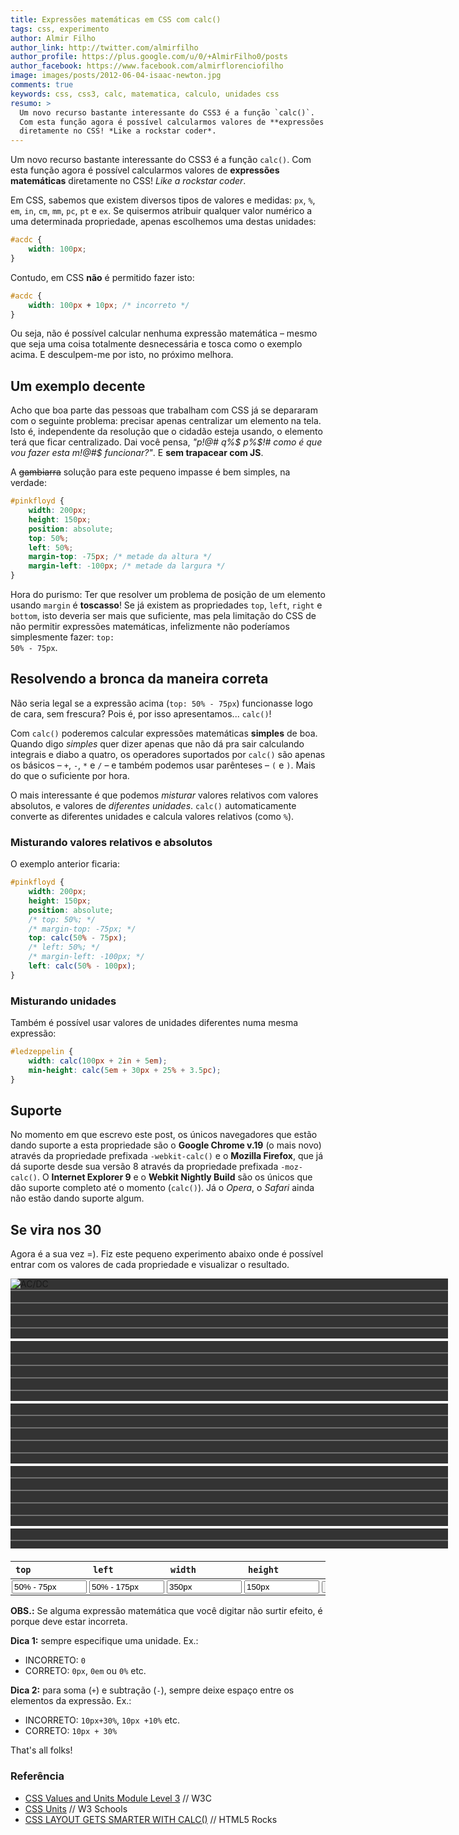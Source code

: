 ```yaml
---
title: Expressões matemáticas em CSS com calc()
tags: css, experimento
author: Almir Filho
author_link: http://twitter.com/almirfilho
author_profile: https://plus.google.com/u/0/+AlmirFilho0/posts
author_facebook: https://www.facebook.com/almirflorenciofilho
image: images/posts/2012-06-04-isaac-newton.jpg
comments: true
keywords: css, css3, calc, matematica, calculo, unidades css
resumo: >
  Um novo recurso bastante interessante do CSS3 é a função `calc()`.
  Com esta função agora é possível calcularmos valores de **expressões matemáticas**
  diretamente no CSS! *Like a rockstar coder*.
---
```


<script>
$(document).ready( function(){
	$('#btn').click( function(){
		$('.input').each( function( i, e ){
			var a = $(e).attr('data-attr');
			var val = $(e).val();
			$('#acdc').css( a, '-webkit-calc('+val+')' ).css( a, '-moz-calc('+val+')' ).css( a, '-ms-calc('+val+')' ).css( a, '-o-calc('+val+')' ).css( a, 'calc('+val+')' );
		});
	});
});
</script>
<style>

#stage {
	width: 700px;
	height: 432px;
	overflow: hidden;
	background-color:#333;
	background-image: -webkit-linear-gradient(white 2px, transparent 2px),
	  -webkit-linear-gradient(0, white 2px, transparent 2px),
	  -webkit-linear-gradient(rgba(255,255,255,.3) 1px, transparent 1px),
	  -webkit-linear-gradient(0, rgba(255,255,255,.3) 1px, transparent 1px);
	background-image: -moz-linear-gradient(white 2px, transparent 2px),
	  -moz-linear-gradient(0, white 2px, transparent 2px),
	  -moz-linear-gradient(rgba(255,255,255,.3) 1px, transparent 1px),
	  -moz-linear-gradient(0, rgba(255,255,255,.3) 1px, transparent 1px);
	background-image: -ms-linear-gradient(white 2px, transparent 2px),
	  -ms-linear-gradient(0, white 2px, transparent 2px),
	  -ms-linear-gradient(rgba(255,255,255,.3) 1px, transparent 1px),
	  -ms-linear-gradient(0, rgba(255,255,255,.3) 1px, transparent 1px);
	background-image: -o-linear-gradient(white 2px, transparent 2px),
	  -o-linear-gradient(0, white 2px, transparent 2px),
	  -o-linear-gradient(rgba(255,255,255,.3) 1px, transparent 1px),
	  -o-linear-gradient(0, rgba(255,255,255,.3) 1px, transparent 1px);
	background-image: linear-gradient(white 2px, transparent 2px),
	  linear-gradient(0, white 2px, transparent 2px),
	  linear-gradient(rgba(255,255,255,.3) 1px, transparent 1px),
	  linear-gradient(0, rgba(255,255,255,.3) 1px, transparent 1px);
	background-size:100px 100px, 100px 100px, 20px 20px, 20px 20px;
	background-position:-2px -2px, -2px -2px, -1px -1px, -1px -1px
}

#content .post-container article section img#acdc {
	width: auto;
	height: auto;
	background: none !important;
	position: relative;
	left: 0px;
	left: -webkit-calc(50% - 175px);
	left: -moz-calc(50% - 175px);
	left: -ms-calc(50% - 175px);
	left: -o-calc(50% - 175px);
	left: calc(50% - 175px);
	top: -webkit-calc(50% - 75px);
	top: -moz-calc(50% - 75px);
	top: -ms-calc(50% - 75px);
	top: -o-calc(50% - 75px);
	top: calc(50% - 75px);
}

#btn {
	padding: 0px 5px;
}

#experiment {
	padding-bottom: 0px !important;
}

	#experiment input.input {
		width: 120px;
	}

	#experiment table {
		text-align: left;
		border-collapse: collapse;
		border-spacing: 0px;
		margin-top: 20px;
		line-height: 120% !important;
	}

		#experiment table td {
			padding: 2px;
		}

</style>

Um novo recurso bastante interessante do CSS3 é a função <code>calc()</code>. Com esta função agora é possível calcularmos
valores de **expressões matemáticas** diretamente no CSS! *Like a rockstar coder*.

Em CSS, sabemos que existem diversos tipos de valores e medidas: <code>px</code>, <code>%</code>, <code>em</code>,
<code>in</code>, <code>cm</code>, <code>mm</code>, <code>pc</code>, <code>pt</code> e <code>ex</code>.
Se quisermos atribuir qualquer valor numérico a uma determinada propriedade, apenas escolhemos uma destas unidades:

```css
#acdc {
    width: 100px;
}
```

Contudo, em CSS **não** é permitido fazer isto:

```css
#acdc {
    width: 100px + 10px; /* incorreto */
}
```

Ou seja, não é possível calcular nenhuma expressão matemática – mesmo que seja uma coisa totalmente desnecessária e tosca
como o exemplo acima. E desculpem-me por isto, no próximo melhora.

## Um exemplo decente

Acho que boa parte das pessoas que trabalham com CSS já se depararam com o seguinte problema: precisar apenas centralizar
um elemento na tela. Isto é, independente da resolução que o cidadão esteja usando, o elemento terá que ficar centralizado.
Dai você pensa, *"p!@# q%$ p%$!# como é que vou fazer esta m!@#$ funcionar?"*. E **sem trapacear com JS**.

A <span style="text-decoration:line-through;">gambiarra</span> solução para este pequeno impasse é bem simples, na verdade:

```css
#pinkfloyd {
    width: 200px;
    height: 150px;
    position: absolute;
    top: 50%;
    left: 50%;
    margin-top: -75px; /* metade da altura */
    margin-left: -100px; /* metade da largura */
}
```

Hora do purismo: Ter que resolver um problema de posição de um elemento usando <code>margin</code> é **toscasso**!
Se já existem as propriedades <code>top</code>, <code>left</code>, <code>right</code> e <code>bottom</code>, isto deveria
ser mais que suficiente, mas pela limitação do CSS de não permitir expressões matemáticas, infelizmente não poderíamos
simplesmente fazer: <code>top: 50% - 75px</code>.

## Resolvendo a bronca da maneira correta

Não seria legal se a expressão acima (<code>top: 50% - 75px</code>) funcionasse logo de cara, sem frescura?
Pois é, por isso apresentamos... <code>calc()</code>!

Com <code>calc()</code> poderemos calcular expressões matemáticas **simples** de boa.
Quando digo *simples* quer dizer apenas que não dá pra sair calculando integrais e diabo a quatro, os operadores suportados
por <code>calc()</code> são apenas os básicos – <code>+</code>, <code>-</code>, <code>*</code> e <code>/</code> – e também
podemos usar parênteses – <code>(</code> e <code>)</code>. Mais do que o suficiente por hora.

O mais interessante é que podemos *misturar* valores relativos com valores absolutos, e valores de *diferentes unidades*.
<code>calc()</code> automaticamente converte as diferentes unidades e calcula valores relativos (como <code>%</code>).

### Misturando valores relativos e absolutos
O exemplo anterior ficaria:

```css
#pinkfloyd {
    width: 200px;
    height: 150px;
    position: absolute;
    /* top: 50%; */
    /* margin-top: -75px; */
    top: calc(50% - 75px);
    /* left: 50%; */
    /* margin-left: -100px; */
    left: calc(50% - 100px);
}
```

### Misturando unidades
Também é possível usar valores de unidades diferentes numa mesma expressão:

```css
#ledzeppelin {
    width: calc(100px + 2in + 5em);
    min-height: calc(5em + 30px + 25% + 3.5pc);
}
```

## Suporte
No momento em que escrevo este post, os únicos navegadores que estão dando suporte a esta propriedade são o
**Google Chrome v.19** (o mais novo) através da propriedade prefixada <code>-webkit-calc()</code> e o **Mozilla Firefox**,
que já dá suporte desde sua versão 8 através da propriedade prefixada <code>-moz-calc()</code>. O **Internet Explorer 9**
e o **Webkit Nightly Build** são os únicos que dão suporte completo até o momento (<code>calc()</code>).
Já o *Opera*, o *Safari* ainda não estão dando suporte algum.

## Se vira nos 30
Agora é a sua vez =). Fiz este pequeno experimento abaixo onde é possível entrar com os valores de cada propriedade e
visualizar o resultado.

<section id="experiment">
	<div id="stage" class="img">
		<img src="http://loopinfinito.com.br/images/posts/2012-06-04-acdc.png" alt="AC/DC" title="there's a long way to the top if you wanna rock n' roll" id="acdc" />
	</div>
	<table>
		<thead>
			<th><label for="input-top"><code>top</code></label></th>
			<th><label for="input-left"><code>left</code></label></th>
			<th><label for="input-width"><code>width</code></label></th>
			<th><label for="input-height"><code>height</code></label></th>
			<th></th>
		</thead>
		<tbody>
			<td><input class="input" data-attr="top" placeholder="top" id="input-top" value="50% - 75px" /></td>
			<td><input class="input" data-attr="left" placeholder="left" id="input-left" value="50% - 175px" /></td>
			<td><input class="input" data-attr="width" placeholder="width" id="input-width" value="350px" /></td>
			<td><input class="input" data-attr="height" placeholder="height" id="input-height" value="150px" /></td>
			<td><input id="btn" type="button" value="Atualizar" /></td>
		</tbody>
	</table>
</section>

**OBS.:** Se alguma expressão matemática que você digitar não surtir efeito, é porque deve estar incorreta.

**Dica 1:** sempre especifique uma unidade. Ex.:
- INCORRETO: <code>0</code>
- CORRETO: <code>0px</code>, <code>0em</code> ou <code>0%</code> etc.

**Dica 2:** para soma (<code>+</code>) e subtração (<code>-</code>), sempre deixe espaço entre os elementos da expressão. Ex.:
- INCORRETO: <code>10px+30%</code>, <code>10px +10%</code> etc.
- CORRETO: <code>10px + 30%</code>

That's all folks!

<aside class="fonte">
  <h3>Referência</h3>
  <ul>
    <li><a href="http://www.w3.org/TR/css3-values/#calc" alt="CSS Values and Units Module Level 3" title="CSS Values and Units Module Level 3">CSS Values and Units Module Level 3</a> <span class="comment">// W3C</span></li>
    <li><a href="http://www.w3schools.com/cssref/css_units.asp" alt="CSS Units" title="CSS Units">CSS Units</a> <span class="comment">// W3 Schools</span></li>
    <li><a href="http://updates.html5rocks.com/2012/03/CSS-layout-gets-smarter-with-calc" alt="CSS LAYOUT GETS SMARTER WITH CALC()" title="CSS LAYOUT GETS SMARTER WITH CALC()">CSS LAYOUT GETS SMARTER WITH CALC()</a> <span class="comment">// HTML5 Rocks</span></li>
  </ul>
</aside>
